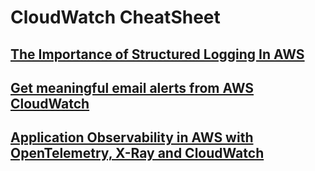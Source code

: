 # CloudWatch CheatSheet

## [The Importance of Structured Logging In AWS](https://medium.com/@connorbutch/the-importance-of-structured-logging-in-aws-and-anywhere-else-52a4534c53aa)
## [Get meaningful email alerts from AWS CloudWatch](https://medium.com/adevinta-tech-blog/get-meaningful-email-alerts-from-aws-cloudwatch-8aa066992250)
## [Application Observability in AWS with OpenTelemetry, X-Ray and CloudWatch](https://www.retit.de/application-observability-in-aws-with-opentelemetry-x-ray-and-cloudwatch-en-2/)
